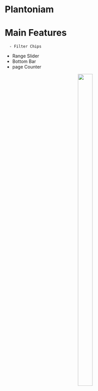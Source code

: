 ﻿# Plantoniam

   # Main Features
      - Filter Chips
- Range Slider
- Bottom Bar
- page Counter

<p align="center" width="100%">
   <img width="30%" height="50%" src="https://github.com/piashcse/Hilt-MVVM-Compose-Movie/blob/master/screenshots/mvvmcomposemovie.gif" />
 </p>
